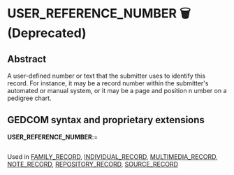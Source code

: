﻿<!-- licence GPL V2, cf https://github.com/TitiFix/geneweb -->
# USER_REFERENCE_NUMBER 🗑 (Deprecated)
## Abstract
A user-defined number or text that the submitter uses to identify this record. For instance, it may be a
record number within the submitter's automated or manual system, or it may be a page and position
n umber on a pedigree chart.


## GEDCOM syntax and proprietary extensions

**USER_REFERENCE_NUMBER**:=
<pre>
</pre>
Used in <a href=Ged.FAMILY_RECORD.md>FAMILY_RECORD</a>, <a href=Ged.INDIVIDUAL_RECORD.md>INDIVIDUAL_RECORD</a>, <a href=Ged.MULTIMEDIA_RECORD.md>MULTIMEDIA_RECORD</a>, <a href=Ged.NOTE_RECORD.md>NOTE_RECORD</a>, <a href=Ged.REPOSITORY_RECORD.md>REPOSITORY_RECORD</a>, <a href=Ged.SOURCE_RECORD.md>SOURCE_RECORD</a><br />


